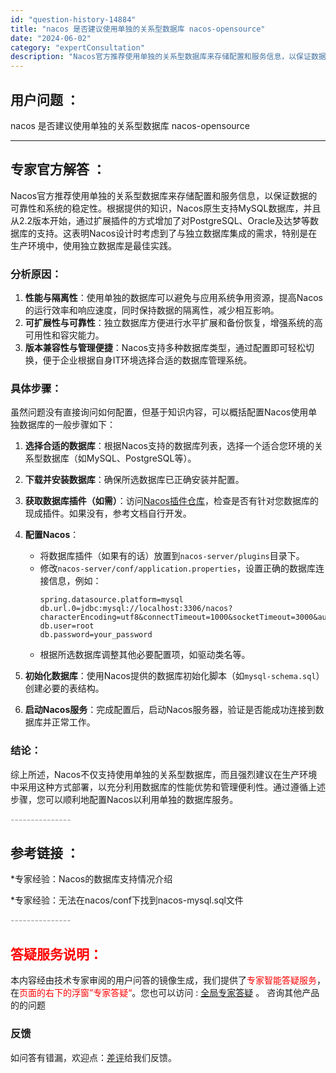 ```yaml
---
id: "question-history-14884"
title: "nacos 是否建议使用单独的关系型数据库 nacos-opensource"
date: "2024-06-02"
category: "expertConsultation"
description: "Nacos官方推荐使用单独的关系型数据库来存储配置和服务信息，以保证数据的可靠性和系统的稳定性。根据提供的知识，Nacos原生支持MySQL数据库，并且从2.2版本开始，通过扩展插件的方式增加了对PostgreSQL、Oracle及达梦等数据库的支持。这表明Nacos设计时考虑到了与独立数据库集成的"
---
```


## 用户问题 ： 
 nacos 是否建议使用单独的关系型数据库 nacos-opensource 

---------------
## 专家官方解答 ：

Nacos官方推荐使用单独的关系型数据库来存储配置和服务信息，以保证数据的可靠性和系统的稳定性。根据提供的知识，Nacos原生支持MySQL数据库，并且从2.2版本开始，通过扩展插件的方式增加了对PostgreSQL、Oracle及达梦等数据库的支持。这表明Nacos设计时考虑到了与独立数据库集成的需求，特别是在生产环境中，使用独立数据库是最佳实践。

### 分析原因：

1. **性能与隔离性**：使用单独的数据库可以避免与应用系统争用资源，提高Nacos的运行效率和响应速度，同时保持数据的隔离性，减少相互影响。
2. **可扩展性与可靠性**：独立数据库方便进行水平扩展和备份恢复，增强系统的高可用性和容灾能力。
3. **版本兼容性与管理便捷**：Nacos支持多种数据库类型，通过配置即可轻松切换，便于企业根据自身IT环境选择合适的数据库管理系统。

### 具体步骤：

虽然问题没有直接询问如何配置，但基于知识内容，可以概括配置Nacos使用单独数据库的一般步骤如下：

1. **选择合适的数据库**：根据Nacos支持的数据库列表，选择一个适合您环境的关系型数据库（如MySQL、PostgreSQL等）。
   
2. **下载并安装数据库**：确保所选数据库已正确安装并配置。

3. **获取数据库插件（如需）**：访问[Nacos插件仓库](https://github.com/nacos-group/nacos-plugin)，检查是否有针对您数据库的现成插件。如果没有，参考文档自行开发。

4. **配置Nacos**：
   - 将数据库插件（如果有的话）放置到`nacos-server/plugins`目录下。
   - 修改`nacos-server/conf/application.properties`，设置正确的数据库连接信息，例如：
     ```
     spring.datasource.platform=mysql
     db.url.0=jdbc:mysql://localhost:3306/nacos?characterEncoding=utf8&connectTimeout=1000&socketTimeout=3000&autoReconnect=true
     db.user=root
     db.password=your_password
     ```
   - 根据所选数据库调整其他必要配置项，如驱动类名等。

5. **初始化数据库**：使用Nacos提供的数据库初始化脚本（如`mysql-schema.sql`）创建必要的表结构。

6. **启动Nacos服务**：完成配置后，启动Nacos服务器，验证是否能成功连接到数据库并正常工作。

### 结论：

综上所述，Nacos不仅支持使用单独的关系型数据库，而且强烈建议在生产环境中采用这种方式部署，以充分利用数据库的性能优势和管理便利性。通过遵循上述步骤，您可以顺利地配置Nacos以利用单独的数据库服务。


<font color="#949494">---------------</font> 


## 参考链接 ：

*专家经验：Nacos的数据库支持情况介绍 
 
 *专家经验：无法在nacos/conf下找到nacos-mysql.sql文件 


 <font color="#949494">---------------</font> 
 


## <font color="#FF0000">答疑服务说明：</font> 

本内容经由技术专家审阅的用户问答的镜像生成，我们提供了<font color="#FF0000">专家智能答疑服务</font>，在<font color="#FF0000">页面的右下的浮窗”专家答疑“</font>。您也可以访问 : [全局专家答疑](https://opensource.alibaba.com/chatBot) 。 咨询其他产品的的问题

### 反馈
如问答有错漏，欢迎点：[差评](https://ai.nacos.io/user/feedbackByEnhancerGradePOJOID?enhancerGradePOJOId=14907)给我们反馈。
